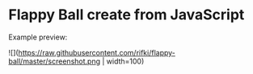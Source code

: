 # Flappy Ball create from JavaScript

Example preview:

![](https://raw.githubusercontent.com/rifki/flappy-ball/master/screenshot.png | width=100)
